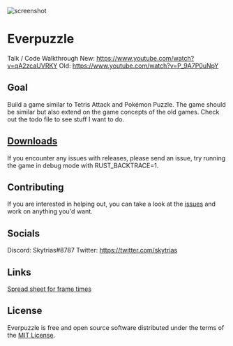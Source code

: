 ![screenshot](https://github.com/Skytrias/everpuzzle/blob/master/previews/011.gif)

# Everpuzzle
Talk / Code Walkthrough
New: https://www.youtube.com/watch?v=qA2zcaUVRKY
Old: https://www.youtube.com/watch?v=P_9A7P0uNpY

## Goal
Build a game similar to Tetris Attack and Pokémon Puzzle. The game should be similar but also extend on the game concepts of the old games. Check out the todo file to see stuff I want to do.

## [Downloads](https://github.com/Skytrias/everpuzzle/releases)
If you encounter any issues with releases, please send an issue, try running the game in debug mode with RUST_BACKTRACE=1.

## Contributing
If you are interested in helping out, you can take a look at the [issues](https://github.com/Skytrias/rust-attack/issues) and work on anything you'd want.

## Socials
Discord: Skytrias#8787
Twitter: https://twitter.com/skytrias

## Links
[Spread sheet for frame times](https://docs.google.com/spreadsheets/d/1SsVXHad0z7Dbsqfj-UTd4HZSGCslujkbh7vOan61D1g/edit#gid=1601136205)

## License
Everpuzzle is free and open source software distributed under the terms of the [MIT License](https://github.com/Skytrias/everpuzzle/master/LICENSE).
